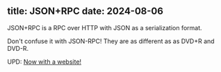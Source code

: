 title: JSON+RPC
date: 2024-08-06
----
JSON+RPC is a RPC over HTTP with JSON as a serialization format.

Don't confuse it with JSON-RPC! They are as different as as DVD+R and DVD-R.

UPD: <a href="https://jsonplusrpc.org">Now with a website!</a>
